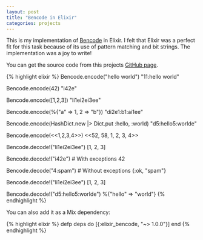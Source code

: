 ```yaml
---
layout: post
title: "Bencode in Elixir"
categories: projects
---
```


This is my implementation of [Bencode](http://en.wikipedia.org/wiki/Bencode) in Elixir. I felt that Elixir was a perfect fit for this task because of its use of pattern matching and bit strings. The implementation was a joy to write!

You can get the source code from this projects [GitHub page](https://github.com/AntonFagerberg/elixir_bencode).

{% highlight elixir %}
Bencode.encode("hello world")
"11:hello world"

Bencode.encode(42)
"i42e"

Bencode.encode([1,2,3])
"li1ei2ei3ee"

Bencode.encode(%{"a" => 1, 2 => "b"})
"di2e1:b1:ai1ee"

Bencode.encode(HashDict.new |> Dict.put :hello, :world)
"d5:hello5:worlde"

Bencode.encode(<<1,2,3,4>>)
<<52, 58, 1, 2, 3, 4>>

Bencode.decode!("li1ei2ei3ee")
[1, 2, 3]

Bencode.decode!("i42e") # With exceptions
42

Bencode.decode("4:spam")  # Without exceptions
{:ok, "spam"}

Bencode.decode!("li1ei2ei3ee")
[1, 2, 3]

Bencode.decode!("d5:hello5:worlde")
%{"hello" => "world"}
{% endhighlight %}

You can also add it as a Mix dependency:

{% highlight elixir %}
defp deps do
  [{:elixir_bencode, "~> 1.0.0"}]
end
{% endhighlight %}
